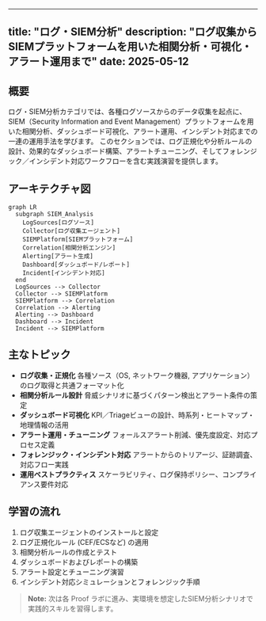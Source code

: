 ---

title: "ログ・SIEM分析"
description: "ログ収集からSIEMプラットフォームを用いた相関分析・可視化・アラート運用まで"
date: 2025-05-12
-------------------

## 概要

ログ・SIEM分析カテゴリでは、各種ログソースからのデータ収集を起点に、SIEM（Security Information and Event Management）プラットフォームを用いた相関分析、ダッシュボード可視化、アラート運用、インシデント対応までの一連の運用手法を学びます。
このセクションでは、ログ正規化や分析ルールの設計、効果的なダッシュボード構築、アラートチューニング、そしてフォレンジック／インシデント対応ワークフローを含む実践演習を提供します。

## アーキテクチャ図

```mermaid
graph LR
  subgraph SIEM_Analysis
    LogSources[ログソース]
    Collector[ログ収集エージェント]
    SIEMPlatform[SIEMプラットフォーム]
    Correlation[相関分析エンジン]
    Alerting[アラート生成]
    Dashboard[ダッシュボード/レポート]
    Incident[インシデント対応]
  end
  LogSources --> Collector
  Collector --> SIEMPlatform
  SIEMPlatform --> Correlation
  Correlation --> Alerting
  Alerting --> Dashboard
  Dashboard --> Incident
  Incident --> SIEMPlatform
```

## 主なトピック

* **ログ収集・正規化**
  各種ソース（OS, ネットワーク機器, アプリケーション）のログ取得と共通フォーマット化
* **相関分析ルール設計**
  脅威シナリオに基づくパターン検出とアラート条件の策定
* **ダッシュボード可視化**
  KPI／Triageビューの設計、時系列・ヒートマップ・地理情報の活用
* **アラート運用・チューニング**
  フォールスアラート削減、優先度設定、対応プロセス定義
* **フォレンジック・インシデント対応**
  アラートからのトリアージ、証跡調査、対応フロー実践
* **運用ベストプラクティス**
  スケーラビリティ、ログ保持ポリシー、コンプライアンス要件対応

## 学習の流れ

1. ログ収集エージェントのインストールと設定
2. ログ正規化ルール (CEF/ECSなど) の適用
3. 相関分析ルールの作成とテスト
4. ダッシュボードおよびレポートの構築
5. アラート設定とチューニング演習
6. インシデント対応シミュレーションとフォレンジック手順

> **Note:** 次は各 Proof ラボに進み、実環境を想定したSIEM分析シナリオで実践的スキルを習得します。
